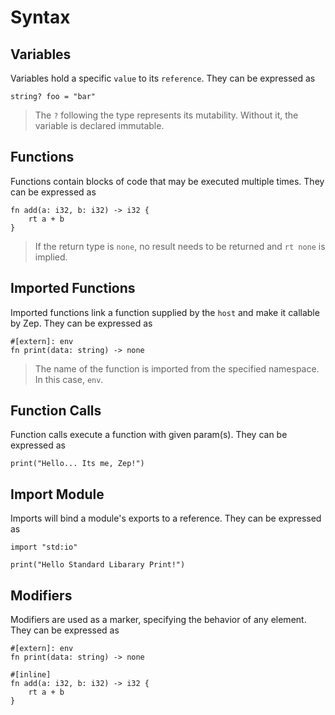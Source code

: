 # Syntax

## Variables

Variables hold a specific `value` to its `reference`. They can be expressed as

`string? foo = "bar"`

> The `?` following the type represents its mutability. Without it, the variable is declared immutable.

## Functions

Functions contain blocks of code that may be executed multiple times. They can be expressed as

```
fn add(a: i32, b: i32) -> i32 {
    rt a + b
}
```

> If the return type is `none`, no result needs to be returned and `rt none` is implied.

## Imported Functions

Imported functions link a function supplied by the `host` and make it callable by Zep. They can be expressed as

```
#[extern]: env
fn print(data: string) -> none
```

> The name of the function is imported from the specified namespace. In this case, `env`.

## Function Calls

Function calls execute a function with given param(s). They can be expressed as

```
print("Hello... Its me, Zep!")
```

## Import Module

Imports will bind a module's exports to a reference. They can be expressed as

```
import "std:io"

print("Hello Standard Libarary Print!")
```

## Modifiers

Modifiers are used as a marker, specifying the behavior of any element. They can be expressed as

```
#[extern]: env
fn print(data: string) -> none

#[inline]
fn add(a: i32, b: i32) -> i32 {
    rt a + b
}
```
